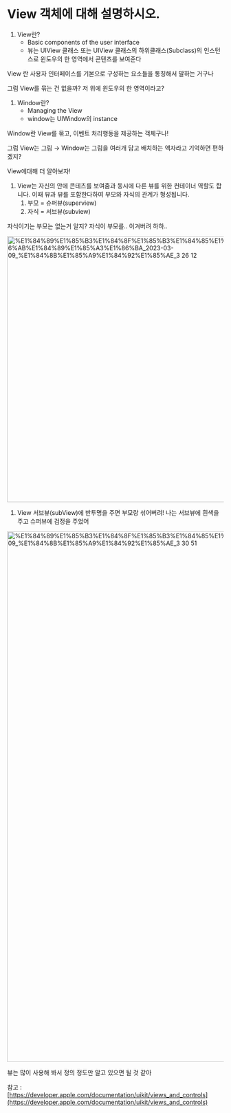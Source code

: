 # View 객체에 대해 설명하시오.

1. View란?
    - Basic components of the user interface
    - 뷰는 UIView 클래스 또는 UIView 클래스의 하위클래스(Subclass)의 인스턴스로 윈도우의 한 영역에서 콘텐츠를 보여준다

View 란 사용자 인터페이스를 기본으로 구성하는 요소들을 통칭해서 말하는 거구나

그럼 View를 묶는 건 없을까? 저 위에 윈도우의 한 영역이라고?

1. Window란?
    - Managing the View
    - window는 UIWindow의 instance

Window란 View를 묶고, 이벤트 처리행동을 제공하는 객체구나!

그럼 View는 그림 → Window는 그림을 여러개 담고 배치하는 액자라고 기억하면 편하겠지?

View에대해 더 알아보자!

1. View는 자신의 안에 콘테츠를 보여줌과 동시에 다른 뷰를 위한 컨테이너 역할도 합니다. 이때 뷰과 뷰를 포함한다하여 부모와 자식의 관계가 형성됩니다.
    1. 부모 = 슈퍼뷰(superview)
    2. 자식 = 서브뷰(subview) 

  자식이기는 부모는 없는거 알지? 자식이 부모를.. 이겨버려  하하.. 

<img width="619" alt="%E1%84%89%E1%85%B3%E1%84%8F%E1%85%B3%E1%84%85%E1%85%B5%E1%86%AB%E1%84%89%E1%85%A3%E1%86%BA_2023-03-09_%E1%84%8B%E1%85%A9%E1%84%92%E1%85%AE_3 26 12" src="https://user-images.githubusercontent.com/85090866/223940441-c0ad7342-741f-447a-a697-5a3ee9a93a5a.png">

1. View 서브뷰(subView)에 반투명을 주면 부모랑 섞어버려! 나는 서브뷰에 흰색을 주고 슈퍼뷰에 검정을 주었어

<img width="1235" alt="%E1%84%89%E1%85%B3%E1%84%8F%E1%85%B3%E1%84%85%E1%85%B5%E1%86%AB%E1%84%89%E1%85%A3%E1%86%BA_2023-03-09_%E1%84%8B%E1%85%A9%E1%84%92%E1%85%AE_3 30 51" src="https://user-images.githubusercontent.com/85090866/223940562-68e75b02-9d0e-4503-a553-2dd8657f6b3b.png">


뷰는 많이 사용해 봐서 정의 정도만 알고 있으면 될 것 같아

참고 : [https://developer.apple.com/documentation/uikit/views_and_controls](https://developer.apple.com/documentation/uikit/views_and_controls)



